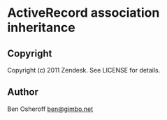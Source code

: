 # ActiveRecord association inheritance

## Copyright

Copyright (c) 2011 Zendesk. See LICENSE for details.

## Author
Ben Osheroff <ben@gimbo.net>
